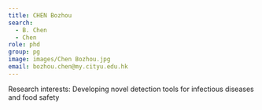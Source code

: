 ```yaml
---
title: CHEN Bozhou
search:
  - B. Chen
  - Chen
role: phd
group: pg
image: images/Chen Bozhou.jpg
email: bozhou.chen@my.cityu.edu.hk
---
```


Research interests: Developing novel detection tools for infectious diseases and food safety
